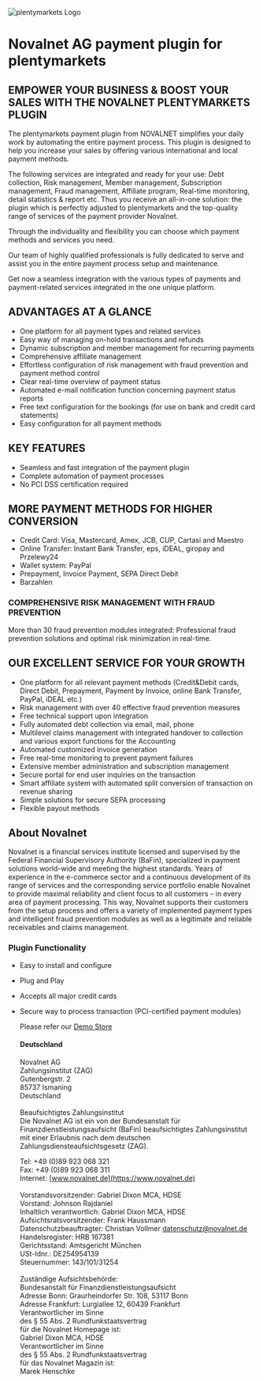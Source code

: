 ![plentymarkets Logo](https://www.novalnet.de/images/Logo-245x85.png)
# Novalnet AG payment plugin for plentymarkets
## EMPOWER YOUR BUSINESS &amp; BOOST YOUR SALES WITH THE NOVALNET PLENTYMARKETS PLUGIN
  The plentymarkets payment plugin from NOVALNET simplifies your daily work by automating the entire payment process. This plugin is designed to help you increase your sales by offering various international and local payment methods.

  The following services are integrated and ready for your use: Debt collection, Risk management, Member management, Subscription management, Fraud management, Affiliate program, Real-time monitoring, detail statistics &amp; report etc. Thus you receive an all-in-one solution: the plugin which is perfectly adjusted to plentymarkets and the top-quality range of services of the payment provider Novalnet.

  Through the individuality and flexibility you can choose which payment methods and services you need.

  Our team of highly qualified professionals is fully dedicated to serve and assist you in the entire payment process setup and maintenance.

  Get now a seamless integration with the various types of payments and payment-related services integrated in the one unique platform.
## ADVANTAGES AT A GLANCE

- One platform for all payment types and related services
- Easy way of managing on-hold transactions and refunds
- Dynamic subscription and member management for recurring payments
- Comprehensive affiliate management
- Effortless configuration of risk management with fraud prevention and payment method control
- Clear real-time overview of payment status
- Automated e-mail notification function concerning payment status reports
- Free text configuration for the bookings (for use on bank and credit card statements)
- Easy configuration for all payment methods

## KEY FEATURES

- Seamless and fast integration of the payment plugin
- Complete automation of payment processes
- No PCI DSS certification required

## MORE PAYMENT METHODS FOR HIGHER CONVERSION

- Credit Card: Visa, Mastercard, Amex, JCB, CUP, Cartasi and Maestro
- Online Transfer: Instant Bank Transfer, eps, iDEAL, giropay and Przelewy24
- Wallet system: PayPal
- Prepayment, Invoice Payment, SEPA Direct Debit
- Barzahlen

### COMPREHENSIVE RISK MANAGEMENT WITH FRAUD PREVENTION

  More than 30 fraud prevention modules integrated: Professional fraud prevention solutions and optimal risk minimization in real-time.

## OUR EXCELLENT SERVICE FOR YOUR GROWTH

- One platform for all relevant payment methods (Credit&amp;Debit cards, Direct Debit, Prepayment, Payment by Invoice, online Bank Transfer, PayPal, iDEAL etc.)
- Risk management with over 40 effective fraud prevention measures
- Free technical support upon integration
- Fully automated debt collection via email, mail, phone
- Multilevel claims management with integrated handover to collection and various export functions for the Accounting
- Automated customized invoice generation
- Free real-time monitoring to prevent payment failures
- Extensive member administration and subscription management
- Secure portal for end user inquiries on the transaction
- Smart affiliate system with automated split conversion of transaction on revenue sharing
- Simple solutions for secure SEPA processing
- Flexible payout methods

## About Novalnet

   Novalnet is a financial services institute licensed and supervised by the Federal Financial Supervisory Authority (BaFin), specialized in payment solutions world-wide and meeting the highest standards. Years of experience in the e-commerce sector and a continuous development of its range of services and the corresponding service portfolio enable Novalnet to provide maximal reliability and client focus to all customers – in every area of payment processing. This way, Novalnet supports their customers from the setup process and offers a variety of implemented payment types and intelligent fraud prevention modules as well as a legitimate and reliable receivables and claims management.

### Plugin Functionality

- Easy to install and configure
- Plug and Play
- Accepts all major credit cards
- Secure way to process transaction (PCI-certified payment modules)

  Please refer our [Demo Store](https://novalnet.plentymarkets-cloud02.com/)

  #### Deutschland
  Novalnet AG<br />
  Zahlungsinstitut (ZAG)<br />
  Gutenbergstr. 2<br />
  85737 Ismaning<br />
  Deutschland<br /><br />
  Beaufsichtigtes Zahlungsinstitut<br />
  Die Novalnet AG ist ein von der Bundesanstalt für Finanzdienstleistungsaufsicht (BaFin) beaufsichtigtes Zahlungsinstitut mit einer Erlaubnis nach dem deutschen Zahlungsdiensteaufsichtsgesetz (ZAG).<br />

  Tel: +49 (0)89 923 068 321<br />
  Fax: +49 (0)89 923 068 311<br />
  Internet: [www.novalnet.de](https://www.novalnet.de)<br />
  <br />
  Vorstandsvorsitzender: Gabriel Dixon MCA, HDSE<br />
  Vorstand: Johnson Rajdaniel<br />
  Inhaltlich verantwortlich: Gabriel Dixon MCA, HDSE<br />
  Aufsichtsratsvorsitzender: Frank Haussmann<br />
  Datenschutzbeauftragter: Christian Vollmer [datenschutz@novalnet.de](mailto:datenschutz@novalnet.de)<br />
  Handelsregister: HRB 167381<br />
  Gerichtsstand: Amtsgericht München<br />
  USt-Idnr.: DE254954139<br />
  Steuernummer: 143/101/31254<br />
  <br />
  Zuständige Aufsichtsbehörde:<br />
  Bundesanstalt für Finanzdienstleistungsaufsicht<br />
  Adresse Bonn: Graurheindorfer Str. 108, 53117 Bonn<br />
  Adresse Frankfurt: Lurgiallee 12, 60439 Frankfurt<br />
  Verantwortlicher im Sinne<br />
  des § 55 Abs. 2 Rundfunkstaatsvertrag<br />
  für die Novalnet Homepage ist:<br />
  Gabriel Dixon MCA, HDSE<br />
  Verantwortlicher im Sinne<br />
  des § 55 Abs. 2 Rundfunkstaatsvertrag<br />
  für das Novalnet Magazin ist:<br />
  Marek Henschke<br />
 

